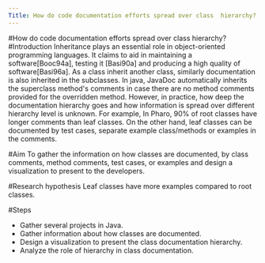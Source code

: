 ```yaml
---
Title: How do code documentation efforts spread over class  hierarchy?
---
```

#How do code documentation efforts spread over class  hierarchy?
#Introduction
Inheritance plays an essential role in object-oriented programming languages. 
It claims to aid in maintaining a software[Booc94a], testing it [Basi90a] and producing a high quality of software[Basi96a]. 
As a class inherit another class, similarly documentation is also inherited in the subclasses.
In java, JavaDoc automatically inherits the superclass method's comments in case there are no method comments provided for the overridden method.
However, in practice, how deep the documentation hierarchy goes and how information is spread over different hierarchy level is unknown.
For example, In Pharo, 90% of root classes have longer comments than leaf classes.
On the other hand, leaf classes can be documented by test cases, separate example class/methods or examples in the comments.

#Aim
To gather the information on how classes are documented, by class comments, method comments, test cases, or examples and design a visualization to present to the developers.

#Research hypothesis
Leaf classes have more examples compared to root classes.

#Steps

-  Gather several projects in Java.
-  Gather information about how classes are documented.
-  Design a visualization to present the class documentation hierarchy.
-  Analyze the role of hierarchy in class documentation.
